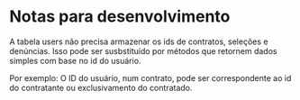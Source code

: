 # Notas para desenvolvimento

A tabela users não precisa armazenar os ids de contratos, seleções e denúncias. Isso pode ser susbstituído por métodos que retornem dados simples com base no id do usuário.

Por exemplo:
    O ID do usuário, num contrato, pode ser correspondente ao id do contratante ou exclusivamento do contratado.

